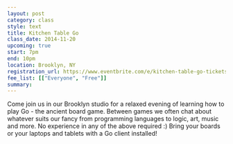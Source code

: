 ```yaml
---
layout: post
category: class
style: text
title: Kitchen Table Go
class_date: 2014-11-20
upcoming: true
start: 7pm
end: 10pm
location: Brooklyn, NY
registration_url: https://www.eventbrite.com/e/kitchen-table-go-tickets-14181050905
fee_list: [["Everyone", "Free"]]
summary: 
---
```


Come join us in our Brooklyn studio for a relaxed evening of learning
how to play Go - the ancient board game. Between games we often chat
about whatever suits our fancy from programming languages to logic,
art, music and more. No experience in any of the above required :)
Bring your boards or your laptops and tablets with a Go client
installed!

